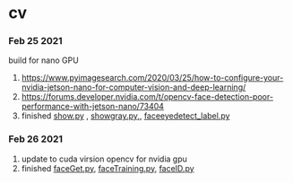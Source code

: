 # cv

### Feb 25 2021

build for nano GPU
1. https://www.pyimagesearch.com/2020/03/25/how-to-configure-your-nvidia-jetson-nano-for-computer-vision-and-deep-learning/
2. https://forums.developer.nvidia.com/t/opencv-face-detection-poor-performance-with-jetson-nano/73404
3. finished [show.py](https://github.com/tychien/cvtest/blob/main/show.py) , [showgray.py,](https://github.com/tychien/cvtest/blob/main/showgray.py), [faceeyedetect_label.py](https://github.com/tychien/cvtest/blob/main/faceeyedetect_label.py)

### Feb 26 2021

1. update to cuda virsion opencv for nvidia gpu
2. finished [faceGet.py](https://github.com/tychien/cvtest/blob/main/faceGet.py), [faceTraining.py](https://github.com/tychien/cvtest/blob/main/faceTraining.py),  [faceID.py](https://github.com/tychien/cvtest/blob/main/faceID.py)
